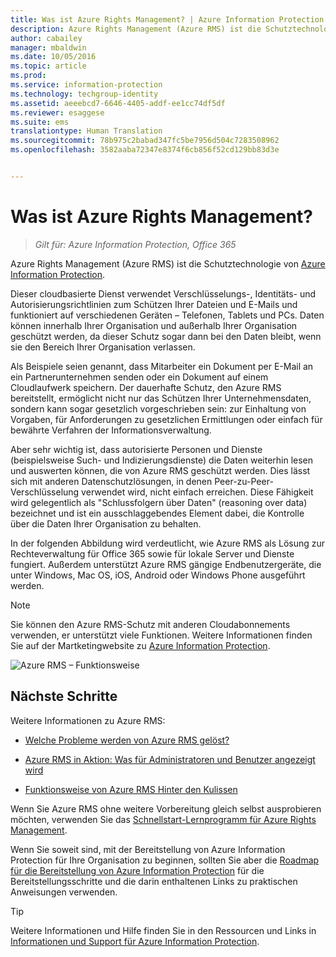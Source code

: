 ```yaml
---
title: Was ist Azure Rights Management? | Azure Information Protection
description: Azure Rights Management (Azure RMS) ist die Schutztechnologie von Azure Information Protection.
author: cabailey
manager: mbaldwin
ms.date: 10/05/2016
ms.topic: article
ms.prod: 
ms.service: information-protection
ms.technology: techgroup-identity
ms.assetid: aeeebcd7-6646-4405-addf-ee1cc74df5df
ms.reviewer: esaggese
ms.suite: ems
translationtype: Human Translation
ms.sourcegitcommit: 78b975c2babad347fc5be7956d504c7283508962
ms.openlocfilehash: 3582aaba72347e8374f6cb856f52cd129bb83d3e


---
```


# Was ist Azure Rights Management?

>*Gilt für: Azure Information Protection, Office 365*


Azure Rights Management (Azure RMS) ist die Schutztechnologie von [Azure Information Protection](what-is-information-protection.md).

Dieser cloudbasierte Dienst verwendet Verschlüsselungs-, Identitäts- und Autorisierungsrichtlinien zum Schützen Ihrer Dateien und E-Mails und funktioniert auf verschiedenen Geräten – Telefonen, Tablets und PCs. Daten können innerhalb Ihrer Organisation und außerhalb Ihrer Organisation geschützt werden, da dieser Schutz sogar dann bei den Daten bleibt, wenn sie den Bereich Ihrer Organisation verlassen.

Als Beispiele seien genannt, dass Mitarbeiter ein Dokument per E-Mail an ein Partnerunternehmen senden oder ein Dokument auf einem Cloudlaufwerk speichern. Der dauerhafte Schutz, den Azure RMS bereitstellt, ermöglicht nicht nur das Schützen Ihrer Unternehmensdaten, sondern kann sogar gesetzlich vorgeschrieben sein: zur Einhaltung von Vorgaben, für Anforderungen zu gesetzlichen Ermittlungen oder einfach für bewährte Verfahren der Informationsverwaltung.

Aber sehr wichtig ist, dass autorisierte Personen und Dienste (beispielsweise Such- und Indizierungsdienste) die Daten weiterhin lesen und auswerten können, die von Azure RMS geschützt werden. Dies lässt sich mit anderen Datenschutzlösungen, in denen Peer-zu-Peer-Verschlüsselung verwendet wird, nicht einfach erreichen. Diese Fähigkeit wird gelegentlich als "Schlussfolgern über Daten" (reasoning over data) bezeichnet und ist ein ausschlaggebendes Element dabei, die Kontrolle über die Daten Ihrer Organisation zu behalten.

In der folgenden Abbildung wird verdeutlicht, wie Azure RMS als Lösung zur Rechteverwaltung für Office 365 sowie für lokale Server und Dienste fungiert. Außerdem unterstützt Azure RMS gängige Endbenutzergeräte, die unter Windows, Mac OS, iOS, Android oder Windows Phone ausgeführt werden.

> [!NOTE]
Sie können den Azure RMS-Schutz mit anderen Cloudabonnements verwenden, er unterstützt viele Funktionen. Weitere Informationen finden Sie auf der Martketingwebsite zu [Azure Information Protection](https://www.microsoft.com/en-us/cloud-platform/azure-information-protection).

![Azure RMS – Funktionsweise](../media/AzRMS_elements.png)

## Nächste Schritte

Weitere Informationen zu Azure RMS:

-   [Welche Probleme werden von Azure RMS gelöst?](azure-rms-problems-it-solves.md)

-   [Azure RMS in Aktion: Was für Administratoren und Benutzer angezeigt wird](what-admins-users-see.md)

-   [Funktionsweise von Azure RMS Hinter den Kulissen](how-does-it-work.md)



Wenn Sie Azure RMS ohne weitere Vorbereitung gleich selbst ausprobieren möchten, verwenden Sie das [Schnellstart-Lernprogramm für Azure Rights Management](../get-started/quick-start-tutorial.md).

Wenn Sie soweit sind, mit der Bereitstellung von Azure Information Protection für Ihre Organisation zu beginnen, sollten Sie aber die [Roadmap für die Bereitstellung von Azure Information Protection](../plan-design/deployment-roadmap.md) für die Bereitstellungsschritte und die darin enthaltenen Links zu praktischen Anweisungen verwenden.

> [!TIP]
> Weitere Informationen und Hilfe finden Sie in den Ressourcen und Links in [Informationen und Support für Azure Information Protection](../get-started/information-support.md).



<!--HONumber=Oct16_HO1-->


